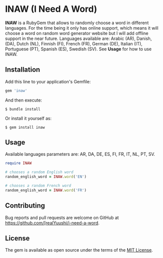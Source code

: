 # INAW (I Need A Word)

**INAW** is a RubyGem that allows to randomly choose a word in different languages.
For the time being it only has online support, which means it will choose a word on random word generator website but I will add offline support in the near future.
Languages available are: Arabic (AR), Danish, (DA), Dutch (NL), Finnish (FI), French (FR), German (DE), Italian (IT), Portuguese (PT), Spanish (ES), Swedish (SV).
See **Usage** for how to use INAW.

## Installation

Add this line to your application's Gemfile:

```ruby
gem 'inaw'
```

And then execute:

    $ bundle install

Or install it yourself as:

    $ gem install inaw

## Usage

Available languages parameters are: AR, DA, DE, ES, FI, FR, IT, NL, PT, SV.

 ```ruby
require INAW

# chooses a random English word
random_english_word = INAW.word('EN')

# chooses a random French word
random_english_word = INAW.word('FR')
```

## Contributing

Bug reports and pull requests are welcome on GitHub at https://github.com/[realYuushi/i-need-a-word.


## License

The gem is available as open source under the terms of the [MIT License](https://opensource.org/licenses/MIT).
